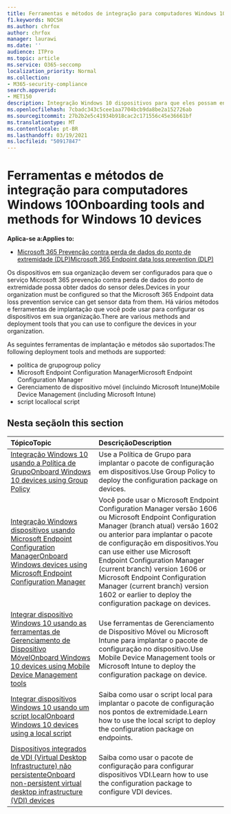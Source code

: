 ```yaml
---
title: Ferramentas e métodos de integração para computadores Windows 10
f1.keywords: NOCSH
ms.author: chrfox
author: chrfox
manager: laurawi
ms.date: ''
audience: ITPro
ms.topic: article
ms.service: O365-seccomp
localization_priority: Normal
ms.collection:
- M365-security-compliance
search.appverid:
- MET150
description: Integração Windows 10 dispositivos para que eles possam enviar dados do sensor para as soluções Microsoft 365 Conformidade
ms.openlocfilehash: 7cbadc343c5cee1aa7704bcb9da8be2a152726ab
ms.sourcegitcommit: 27b2b2e5c41934b918cac2c171556c45e36661bf
ms.translationtype: MT
ms.contentlocale: pt-BR
ms.lasthandoff: 03/19/2021
ms.locfileid: "50917847"
---
```

# <a name="onboarding-tools-and-methods-for-windows-10-devices"></a><span data-ttu-id="01a0d-103">Ferramentas e métodos de integração para computadores Windows 10</span><span class="sxs-lookup"><span data-stu-id="01a0d-103">Onboarding tools and methods for Windows 10 devices</span></span>

<span data-ttu-id="01a0d-104">**Aplica-se a:**</span><span class="sxs-lookup"><span data-stu-id="01a0d-104">**Applies to:**</span></span>
- [<span data-ttu-id="01a0d-105">Microsoft 365 Prevenção contra perda de dados do ponto de extremidade (DLP)</span><span class="sxs-lookup"><span data-stu-id="01a0d-105">Microsoft 365 Endpoint data loss prevention (DLP)</span></span>](./endpoint-dlp-learn-about.md)

<span data-ttu-id="01a0d-106">Os dispositivos em sua organização devem ser configurados para que o serviço Microsoft 365 prevenção contra perda de dados do ponto de extremidade possa obter dados do sensor deles.</span><span class="sxs-lookup"><span data-stu-id="01a0d-106">Devices in your organization must be configured so that the Microsoft 365 Endpoint data loss prevention service can get sensor data from them.</span></span> <span data-ttu-id="01a0d-107">Há vários métodos e ferramentas de implantação que você pode usar para configurar os dispositivos em sua organização.</span><span class="sxs-lookup"><span data-stu-id="01a0d-107">There are various methods and deployment tools that you can use to configure the devices in your organization.</span></span>

<span data-ttu-id="01a0d-108">As seguintes ferramentas de implantação e métodos são suportados:</span><span class="sxs-lookup"><span data-stu-id="01a0d-108">The following deployment tools and methods are supported:</span></span>

- <span data-ttu-id="01a0d-109">política de grupo</span><span class="sxs-lookup"><span data-stu-id="01a0d-109">group policy</span></span>
- <span data-ttu-id="01a0d-110">Microsoft Endpoint Configuration Manager</span><span class="sxs-lookup"><span data-stu-id="01a0d-110">Microsoft Endpoint Configuration Manager</span></span>
- <span data-ttu-id="01a0d-111">Gerenciamento de dispositivo móvel (incluindo Microsoft Intune)</span><span class="sxs-lookup"><span data-stu-id="01a0d-111">Mobile Device Management (including Microsoft Intune)</span></span>
- <span data-ttu-id="01a0d-112">script local</span><span class="sxs-lookup"><span data-stu-id="01a0d-112">local script</span></span>

## <a name="in-this-section"></a><span data-ttu-id="01a0d-113">Nesta seção</span><span class="sxs-lookup"><span data-stu-id="01a0d-113">In this section</span></span>
<span data-ttu-id="01a0d-114">Tópico</span><span class="sxs-lookup"><span data-stu-id="01a0d-114">Topic</span></span> | <span data-ttu-id="01a0d-115">Descrição</span><span class="sxs-lookup"><span data-stu-id="01a0d-115">Description</span></span>
:---|:---
[<span data-ttu-id="01a0d-116">Integração Windows 10 usando a Política de Grupo</span><span class="sxs-lookup"><span data-stu-id="01a0d-116">Onboard Windows 10 devices using Group Policy</span></span>](dlp-configure-endpoints-gp.md) | <span data-ttu-id="01a0d-117">Use a Política de Grupo para implantar o pacote de configuração em dispositivos.</span><span class="sxs-lookup"><span data-stu-id="01a0d-117">Use Group Policy to deploy the configuration package on devices.</span></span>
[<span data-ttu-id="01a0d-118">Integração Windows dispositivos usando Microsoft Endpoint Configuration Manager</span><span class="sxs-lookup"><span data-stu-id="01a0d-118">Onboard Windows devices using Microsoft Endpoint Configuration Manager</span></span>](dlp-configure-endpoints-sccm.md) | <span data-ttu-id="01a0d-119">Você pode usar o Microsoft Endpoint Configuration Manager versão 1606 ou Microsoft Endpoint Configuration Manager (branch atual) versão 1602 ou anterior para implantar o pacote de configuração em dispositivos.</span><span class="sxs-lookup"><span data-stu-id="01a0d-119">You can use either use Microsoft Endpoint Configuration Manager (current branch) version 1606 or Microsoft Endpoint Configuration Manager (current branch) version 1602 or earlier to deploy the configuration package on devices.</span></span>
[<span data-ttu-id="01a0d-120">Integrar dispositivo Windows 10 usando as ferramentas de Gerenciamento de Dispositivo Móvel</span><span class="sxs-lookup"><span data-stu-id="01a0d-120">Onboard Windows 10 devices using Mobile Device Management tools</span></span>](dlp-configure-endpoints-mdm.md) | <span data-ttu-id="01a0d-121">Use ferramentas de Gerenciamento de Dispositivo Móvel ou Microsoft Intune para implantar o pacote de configuração no dispositivo.</span><span class="sxs-lookup"><span data-stu-id="01a0d-121">Use Mobile Device Management tools or Microsoft Intune to deploy the configuration package on device.</span></span>
[<span data-ttu-id="01a0d-122">Integrar dispositivos Windows 10 usando um script local</span><span class="sxs-lookup"><span data-stu-id="01a0d-122">Onboard Windows 10 devices using a local script</span></span>](dlp-configure-endpoints-script.md) | <span data-ttu-id="01a0d-123">Saiba como usar o script local para implantar o pacote de configuração nos pontos de extremidade.</span><span class="sxs-lookup"><span data-stu-id="01a0d-123">Learn how to use the local script to deploy the configuration package on endpoints.</span></span>
[<span data-ttu-id="01a0d-124">Dispositivos integrados de VDI (Virtual Desktop Infrastructure) não persistente</span><span class="sxs-lookup"><span data-stu-id="01a0d-124">Onboard non-persistent virtual desktop infrastructure (VDI) devices</span></span>](dlp-configure-endpoints-vdi.md) | <span data-ttu-id="01a0d-125">Saiba como usar o pacote de configuração para configurar dispositivos VDI.</span><span class="sxs-lookup"><span data-stu-id="01a0d-125">Learn how to use the configuration package to configure VDI devices.</span></span>